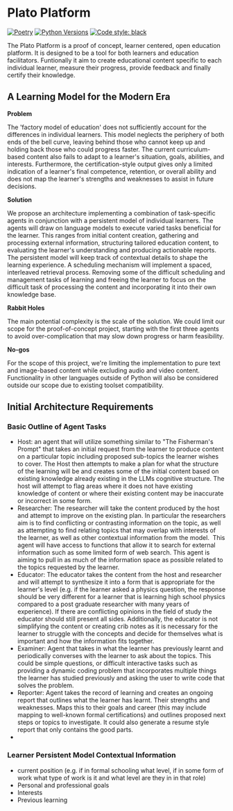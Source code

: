 # Plato Platform
[![Poetry](https://img.shields.io/endpoint?url=https://python-poetry.org/badge/v0.json)](https://python-poetry.org/)
[![Python Versions](https://img.shields.io/pypi/pyversions/poetry-core)](https://pypi.org/project/poetry-core/)
[![Code style: black](https://img.shields.io/badge/code%20style-black-000000.svg)](https://github.com/psf/black)

The Plato Platform is a proof of concept, learner centered, open education platform. It is designed to be a tool for both learners and education facilitators. Funtionally it aim to create educational content specific to each individual learner, measure their progress, provide feedback and finally certify their knowledge.

## A Learning Model for the Modern Era

**Problem**

The 'factory model of education' does not sufficiently account for the differences in individual learners. This model neglects the periphery of both ends of the bell curve, leaving behind those who cannot keep up and holding back those who could progress faster. The current curriculum-based content also fails to adapt to a learner's situation, goals, abilities, and interests. Furthermore, the certification-style output gives only a limited indication of a learner's final competence, retention, or overall ability and does not map the learner's strengths and weaknesses to assist in future decisions.

**Solution**

We propose an architecture implementing a combination of task-specific agents in conjunction with a persistent model of individual learners. The agents will draw on language models to execute varied tasks beneficial for the learner. This ranges from initial content creation, gathering and processing external information, structuring tailored education content, to evaluating the learner's understanding and producing actionable reports. The persistent model will keep track of contextual details to shape the learning experience. A scheduling mechanism will implement a spaced, interleaved retrieval process. Removing some of the difficult scheduling and management tasks of learning and freeing the learner to focus on the difficult task of processing the content and incorporating it into their own knowledge base. 

**Rabbit Holes**

The main potential complexity is the scale of the solution. We could limit our scope for the proof-of-concept project, starting with the first three agents to avoid over-complication that may slow down progress or harm feasibility.

**No-gos**

For the scope of this project, we're limiting the implementation to pure text and image-based content while excluding audio and video content. Functionality in other languages outside of Python will also be considered outside our scope due to existing toolset compatibility.

## Initial Architecture Requirements

### Basic Outline of Agent Tasks 
- Host: an agent that will utilize something similar to "The Fisherman's Prompt" that takes an initial request from the learner to produce content on a particular topic including proposed sub-topics the learner wishes to cover. The Host then attempts to make a plan for what the structure of the learning will be and creates some of the initial content based on existing knowledge already existing in the LLMs cognitive structure. The host will attempt to flag areas where it does not have existing knowledge of content or where their existing content may be inaccurate or incorrect in some form. 
- Researcher: The researcher will take the content produced by the host and attempt to improve on the existing plan. In particular the researchers aim is to find conflicting or contrasting information on the topic, as well as attempting to find relating topics that may overlap with interests of the learner, as well as other contextual information from the model.  This agent will have access to functions that allow it to search for external information such as some limited form of web search. This agent is aiming to pull in as much of the information space as possible related to the topics requested by the learner.
- Educator: The educator takes the content from the host and researcher and will attempt to synthesize it into a form that is appropriate for the learner's level (e.g. if the learner asked a physics question, the response should be very different for a learner that is learning high school physics compared to a post graduate researcher with many years of experience). If there are conflicting opinions in the field of study the educator should still present all sides. Additionally, the educator is not simplifying the content or creating crib notes as it is necessary for the learner to struggle with the concepts and decide for themselves what is important and how the information fits together. 
-  Examiner: Agent that takes in what the learner has previously learnt and periodically converses with the learner to ask about the topics. This could be simple questions, or difficult interactive tasks such as providing a dynamic coding problem that incorporates multiple things the learner has studied previously and asking the user to write code that solves the problem.
- Reporter: Agent takes the record of learning and creates an ongoing report that outlines what the learner has learnt. Their strengths and weaknesses. Maps this to their goals and career (this may include mapping to well-known formal certifications) and outlines proposed next steps or topics to investigate. It could also generate a resume style report that only contains the good parts.
- 
### Learner Persistent Model Contextual Information
- current position (e.g. if in formal schooling what level, if in some form of work what type of work is it and what level are they in in that role)
- Personal and professional goals
- Interests 
- Previous learning